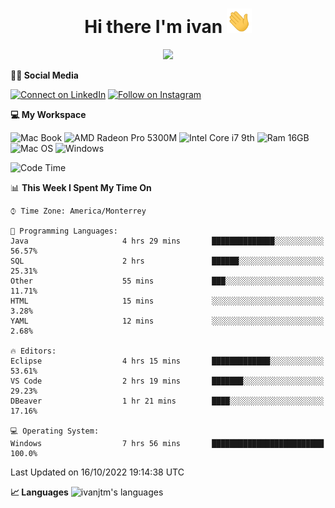 <h1 align="center">Hi there I'm ivan <img src="https://raw.githubusercontent.com/ABSphreak/ABSphreak/master/gifs/Hi.gif" width="40px" /></h1>
<div align="center">
<img src="http://github-readme-streak-stats.herokuapp.com?user=ivanjtm&hide_border=true&background=00000000&border=FFFFFF00&sideNums=A8A8A8&sideLabels=A8A8A8&currStreakNum=FFC93C&dates=A8A8A8)](https://git.io/streak-stats"/>
</div>

**👦🏻 Social Media**

[![Connect on LinkedIn](https://img.shields.io/badge/LinkedIn-%230077B5.svg?&style=flat-square&logo=linkedin&logoColor=white)](https://www.linkedin.com/in/ivanjtm)
[![Follow on Instagram](https://img.shields.io/badge/Instagram-E4405F?style=flat-square&logo=instagram&logoColor=white)](https://www.instagram.com/ivanjtm)

**💻 My Workspace**

![Mac Book](https://img.shields.io/badge/Apple-MacBook_Pro_2019-999999?style=flat-square&logo=apple&logoColor=white)
![AMD Radeon Pro 5300M](https://img.shields.io/badge/AMD-Radeon_Pro_5300M-ED1C24?style=flat-square&logo=amd&logoColor=white)
![Intel Core i7 9th](https://img.shields.io/badge/Intel-Core_i7_9th-0071C5?style=flat-square&logo=intel&logoColor=white)
![Ram 16GB](https://img.shields.io/badge/RAM-16GB-230071C5?style=flat-square&logoColor=white)
![Mac OS](https://img.shields.io/badge/Mac%20OS-000000?style=flat-square&logo=apple&logoColor=white)
![Windows](https://img.shields.io/badge/Windows-0078D6?style=flat-square&logo=windows&logoColor=white)


<!--START_SECTION:waka-->
![Code Time](http://img.shields.io/badge/Code%20Time-751%20hrs%2036%20mins-blue)

📊 **This Week I Spent My Time On** 

```text
⌚︎ Time Zone: America/Monterrey

💬 Programming Languages: 
Java                     4 hrs 29 mins       ██████████████░░░░░░░░░░░   56.57% 
SQL                      2 hrs               ██████░░░░░░░░░░░░░░░░░░░   25.31% 
Other                    55 mins             ███░░░░░░░░░░░░░░░░░░░░░░   11.71% 
HTML                     15 mins             ░░░░░░░░░░░░░░░░░░░░░░░░░   3.28% 
YAML                     12 mins             ░░░░░░░░░░░░░░░░░░░░░░░░░   2.68%

🔥 Editors: 
Eclipse                  4 hrs 15 mins       █████████████░░░░░░░░░░░░   53.61% 
VS Code                  2 hrs 19 mins       ███████░░░░░░░░░░░░░░░░░░   29.23% 
DBeaver                  1 hr 21 mins        ████░░░░░░░░░░░░░░░░░░░░░   17.16%

💻 Operating System: 
Windows                  7 hrs 56 mins       █████████████████████████   100.0%

```


 Last Updated on 16/10/2022 19:14:38 UTC
<!--END_SECTION:waka-->
**📈 Languages**
 ![ivanjtm's languages](https://wakatime.com/share/@ivanjtm/a32f83c6-d0c9-49a4-a5ae-d0440b950377.svg)
